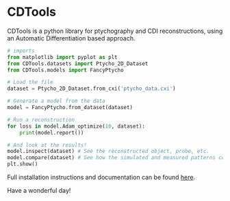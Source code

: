 # CDTools

CDTools is a python library for ptychography and CDI reconstructions, using an Automatic Differentiation based approach.

```python
# imports
from matplotlib import pyplot as plt
from CDTools.datasets import Ptycho_2D_Dataset
from CDTools.models import FancyPtycho

# Load the file
dataset = Ptycho_2D_Dataset.from_cxi('ptycho_data.cxi')

# Generate a model from the data
model = FancyPtycho.from_dataset(dataset)

# Run a reconstruction
for loss in model.Adam_optimize(10, dataset):
    print(model.report())

# And look at the results!
model.inspect(dataset) # See the reconstructed object, probe, etc.
model.compare(dataset) # See how the simulated and measured patterns compare
plt.show()
```

Full installation instructions and documentation can be found [here](https://github.mit.edu/pages/Scattering/CDTools/).

Have a wonderful day!
